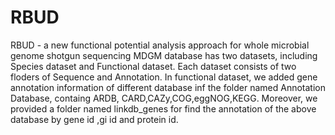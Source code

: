 # RBUD
RBUD - a new functional potential analysis approach for whole microbial genome shotgun sequencing
MDGM database has two datasets, including Species dataset and Functional dataset. Each dataset consists of two floders of Sequence and Annotation. In functional dataset, we added gene annotation information of different database inf the folder named Annotation Database, containg ARDB, CARD,CAZy,COG,eggNOG,KEGG. Moreover, we provided a folder named linkdb_genes for find the annotation of the above database by gene id ,gi id and protein id.
